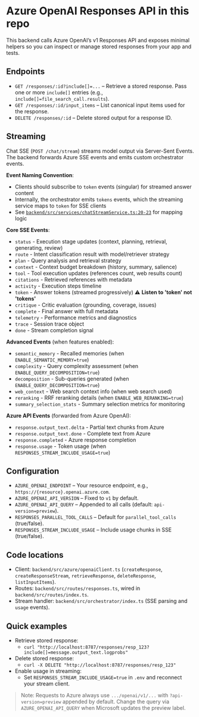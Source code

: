 # Azure OpenAI Responses API in this repo

This backend calls Azure OpenAI’s v1 Responses API and exposes minimal helpers so you can inspect or manage stored responses from your app and tests.

## Endpoints

- `GET /responses/:id?include[]=...` – Retrieve a stored response. Pass one or more `include[]` entries (e.g., `include[]=file_search_call.results`).
- `GET /responses/:id/input_items` – List canonical input items used for the response.
- `DELETE /responses/:id` – Delete stored output for a response ID.

## Streaming

Chat SSE (`POST /chat/stream`) streams model output via Server-Sent Events. The backend forwards Azure SSE events and emits custom orchestrator events.

**Event Naming Convention**:

- Clients should subscribe to `token` events (singular) for streamed answer content
- Internally, the orchestrator emits `tokens` events, which the streaming service maps to `token` for SSE clients
- See [`backend/src/services/chatStreamService.ts:20-23`](../backend/src/services/chatStreamService.ts:20-23) for mapping logic

**Core SSE Events**:

- `status` - Execution stage updates (context, planning, retrieval, generating, review)
- `route` - Intent classification result with model/retriever strategy
- `plan` - Query analysis and retrieval strategy
- `context` - Context budget breakdown (history, summary, salience)
- `tool` - Tool execution updates (references count, web results count)
- `citations` - Retrieved references with metadata
- `activity` - Execution steps timeline
- `token` - Answer tokens (streamed progressively) ⚠️ **Listen to 'token' not 'tokens'**
- `critique` - Critic evaluation (grounding, coverage, issues)
- `complete` - Final answer with full metadata
- `telemetry` - Performance metrics and diagnostics
- `trace` - Session trace object
- `done` - Stream completion signal

**Advanced Events** (when features enabled):

- `semantic_memory` - Recalled memories (when `ENABLE_SEMANTIC_MEMORY=true`)
- `complexity` - Query complexity assessment (when `ENABLE_QUERY_DECOMPOSITION=true`)
- `decomposition` - Sub-queries generated (when `ENABLE_QUERY_DECOMPOSITION=true`)
- `web_context` - Web search context info (when web search used)
- `reranking` - RRF reranking details (when `ENABLE_WEB_RERANKING=true`)
- `summary_selection_stats` - Summary selection metrics for monitoring

**Azure API Events** (forwarded from Azure OpenAI):

- `response.output_text.delta` - Partial text chunks from Azure
- `response.output_text.done` - Complete text from Azure
- `response.completed` - Azure response completion
- `response.usage` - Token usage (when `RESPONSES_STREAM_INCLUDE_USAGE=true`)

## Configuration

- `AZURE_OPENAI_ENDPOINT` – Your resource endpoint, e.g., `https://{resource}.openai.azure.com`.
- `AZURE_OPENAI_API_VERSION` – Fixed to `v1` by default.
- `AZURE_OPENAI_API_QUERY` – Appended to all calls (default: `api-version=preview`).
- `RESPONSES_PARALLEL_TOOL_CALLS` – Default for `parallel_tool_calls` (true/false).
- `RESPONSES_STREAM_INCLUDE_USAGE` – Include usage chunks in SSE (true/false).

## Code locations

- Client: `backend/src/azure/openaiClient.ts` (`createResponse`, `createResponseStream`, `retrieveResponse`, `deleteResponse`, `listInputItems`).
- Routes: `backend/src/routes/responses.ts`, wired in `backend/src/routes/index.ts`.
- Stream handler: `backend/src/orchestrator/index.ts` (SSE parsing and `usage` events).

## Quick examples

- Retrieve stored response:
  - `curl "http://localhost:8787/responses/resp_123?include[]=message.output_text.logprobs"`
- Delete stored response:
  - `curl -X DELETE "http://localhost:8787/responses/resp_123"`
- Enable usage in streaming:
  - Set `RESPONSES_STREAM_INCLUDE_USAGE=true` in `.env` and reconnect your stream client.

> Note: Requests to Azure always use `.../openai/v1/...` with `?api-version=preview` appended by default. Change the query via `AZURE_OPENAI_API_QUERY` when Microsoft updates the preview label.
